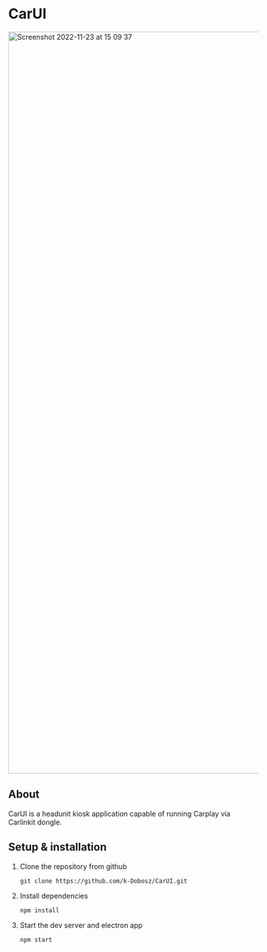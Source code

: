 # CarUI

<img width="1490" alt="Screenshot 2022-11-23 at 15 09 37" src="https://user-images.githubusercontent.com/31768756/203568135-1f546695-5db6-4db1-a9e2-cb16fa80c681.png">

## About
CarUI is a headunit kiosk application capable of running Carplay via Carlinkit dongle.

## Setup & installation

1. Clone the repository from github
   ```
   git clone https://github.com/k-Dobosz/CarUI.git
   ```
2. Install dependencies
   ```
   npm install
   ```
3. Start the dev server and electron app
   ```
   npm start
   ```

